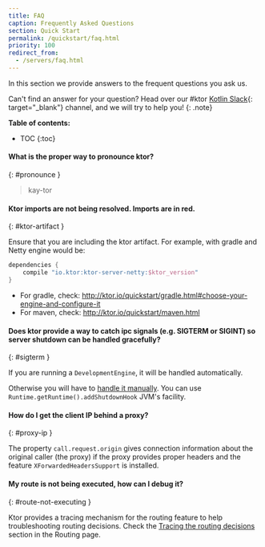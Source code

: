 ```yaml
---
title: FAQ
caption: Frequently Asked Questions 
section: Quick Start
permalink: /quickstart/faq.html
priority: 100
redirect_from:
  - /servers/faq.html
---
```


In this section we provide answers to the frequent questions you ask us.

Can't find an answer for your question? Head over our #ktor [Kotlin Slack](http://slack.kotlinlang.org/){: target="_blank"} channel,
and we will try to help you!
{: .note}

**Table of contents:**

* TOC
{:toc}

#### What is the proper way to pronounce ktor?
{: #pronounce }

> kay-tor

#### Ktor imports are not being resolved. Imports are in red.
{: #ktor-artifact }

Ensure that you are including the ktor artifact. For example, with gradle and Netty engine would be:
```kotlin
dependencies {
    compile "io.ktor:ktor-server-netty:$ktor_version"
}
```
* For gradle, check: <http://ktor.io/quickstart/gradle.html#choose-your-engine-and-configure-it>
* For maven, check: <http://ktor.io/quickstart/maven.html>

#### Does ktor provide a way to catch ipc signals (e.g. SIGTERM or SIGINT) so server shutdown can be handled gracefully?
{: #sigterm }

If you are running a `DevelopmentEngine`, it will be handled automatically.

Otherwise you will have to [handle it manually](https://github.com/ktorio/ktor/blob/80f8c7bf352ac8075b8922b7f1aa94d7dc2ffdce/ktor-server/ktor-server-cio/src/io/ktor/server/cio/DevelopmentEngine.kt#L12).
You can use `Runtime.getRuntime().addShutdownHook` JVM's facility.

#### How do I get the client IP behind a proxy?
{: #proxy-ip }

The property `call.request.origin` gives connection information about the original caller (the proxy)
if the proxy provides proper headers and the feature `XForwardedHeadersSupport` is installed.

#### My route is not being executed, how can I debug it?
{: #route-not-executing }

Ktor provides a tracing mechanism for the routing feature to help troubleshooting
routing decisions. Check the [Tracing the routing decisions](/features/routing.html#tracing) section in the Routing page.
